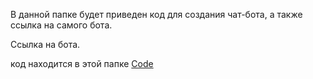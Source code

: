 В данной папке будет приведен код для создания чат-бота, а также ссылка на самого бота.

Ссылка на бота.

код находится в этой папке [Code](https://github.com/zero777c/ProjectPractice-Agamir.G-241-339/blob/main/TgBot/Code)
